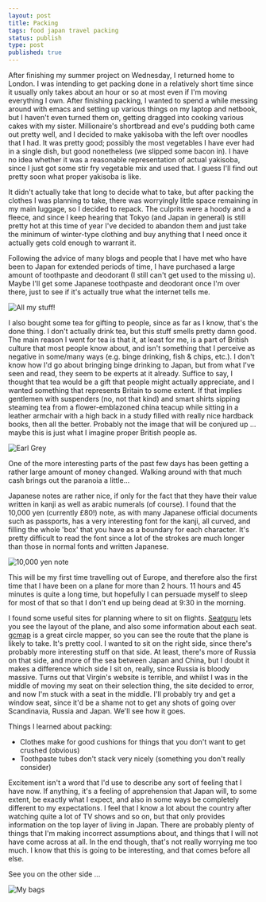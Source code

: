 ```yaml
---
layout: post
title: Packing
tags: food japan travel packing
status: publish
type: post
published: true
---
```

After finishing my summer project on Wednesday, I returned home to London. I was intending to get packing done in a relatively short time since it usually only takes about an hour or so at most even if I'm moving everything I own. After finishing packing, I wanted to spend a while messing around with emacs and setting up various things on my laptop and netbook, but I haven't even turned them on, getting dragged into cooking various cakes with my sister. Millionaire's shortbread and eve's pudding both came out pretty well, and I decided to make yakisoba with the left over noodles that I had. It was pretty good; possibly the most vegetables I have ever had in a single dish, but good nonetheless (we slipped some bacon in). I have no idea whether it was a reasonable representation of actual yakisoba, since I just got some stir fry vegetable mix and used that. I guess I'll find out pretty soon what proper yakisoba is like.

It didn't actually take that long to decide what to take, but after packing the clothes I was planning to take, there was worryingly little space remaining in my main luggage, so I decided to repack. The culprits were a hoody and a fleece, and since I keep hearing that Tokyo (and Japan in general) is still pretty hot at this time of year I've decided to abandon them and just take the minimum of winter-type clothing and buy anything that I need once it actually gets cold enough to warrant it.

Following the advice of many blogs and people that I have met who have been to Japan for extended periods of time, I have purchased a large amount of toothpaste and deodorant (I still can't get used to the missing u). Maybe I'll get some Japanese toothpaste and deodorant once I'm over there, just to see if it's actually true what the internet tells me.

![All my stuff!](http://okkeio.files.wordpress.com/2011/09/img_9394.jpg "Stuff")

I also bought some tea for gifting to people, since as far as I know, that's the done thing. I don't actually drink tea, but this stuff smells pretty damn good. The main reason I went for tea is that it, at least for me, is a part of British culture that most people know about, and isn't something that I perceive as negative in some/many ways (e.g. binge drinking, fish &amp; chips, etc.). I don't know how I'd go about bringing binge drinking to Japan, but from what I've seen and read, they seem to be experts at it already. Suffice to say, I thought that tea would be a gift that people might actually appreciate, and I wanted something that represents Britain to some extent. If that implies gentlemen with suspenders (no, not that kind) and smart shirts sipping steaming tea from a flower-emblazoned china teacup while sitting in a leather armchair with a high back in a study filled with really nice hardback books, then all the better. Probably not the image that will be conjured up ... maybe this is just what I imagine proper British people as.

![Earl Grey](http://okkeio.files.wordpress.com/2011/09/img_9396.jpg "Tea")

One of the more interesting parts of the past few days has been getting a rather large amount of money changed. Walking around with that much cash brings out the paranoia a little...

Japanese notes are rather nice, if only for the fact that they have their value written in kanji as well as arabic numerals (of course). I found that the 10,000 yen (currently £80!) note, as with many Japanese official documents such as passports, has a very interesting font for the kanji, all curved, and filling the whole 'box' that you have as a boundary for each character. It's pretty difficult to read the font since a lot of the strokes are much longer than those in normal fonts and written Japanese.

![10,000 yen note](http://okkeio.files.wordpress.com/2011/09/img_93731.jpg "Yukichi-san")

This will be my first time travelling out of Europe, and therefore also the first time that I have been on a plane for more than 2 hours. 11 hours and 45 minutes is quite a long time, but hopefully I can persuade myself to sleep for most of that so that I don't end up being dead at 9:30 in the morning.

I found some useful sites for planning where to sit on flights. [Seatguru](http://www.seatguru.com) lets you see the layout of the plane, and also some information about each seat. [gcmap](http://www.gcmap.com) is a great circle mapper, so you can see the route that the plane is likely to take. It's pretty cool. I wanted to sit on the right side, since there's probably more interesting stuff on that side. At least, there's more of Russia on that side, and more of the sea between Japan and China, but I doubt it makes a difference which side I sit on, really, since Russia is bloody massive. Turns out that Virgin's website is terrible, and whilst I was in the middle of moving my seat on their selection thing, the site decided to error, and now I'm stuck with a seat in the middle. I'll probably try and get a window seat, since it'd be a shame not to get any shots of going over Scandinavia, Russia and Japan. We'll see how it goes.

Things I learned about packing:
- Clothes make for good cushions for things that you don't want to get crushed (obvious)
- Toothpaste tubes don't stack very nicely (something you don't really consider)

Excitement isn't a word that I'd use to describe any sort of feeling that I have now. If anything, it's a feeling of apprehension that Japan will, to some extent, be exactly what I expect, and also in some ways be completely different to my expectations. I feel that I know a lot about the country after watching quite a lot of TV shows and so on, but that only provides information on the top layer of living in Japan. There are probably plenty of things that I'm making incorrect assumptions about, and things that I will not have come across at all. In the end though, that's not really worrying me too much. I know that this is going to be interesting, and that comes before all else.

See you on the other side ...

![My bags](http://okkeio.files.wordpress.com/2011/09/img_9409.jpg "Packed")
